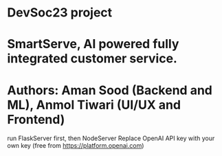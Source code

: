 # DevSoc23 project
# SmartServe, AI powered fully integrated customer service.
# Authors: Aman Sood (Backend and ML), Anmol Tiwari (UI/UX and Frontend)
run FlaskServer first, then NodeServer
Replace OpenAI API key with your own key (free from https://platform.openai.com)
